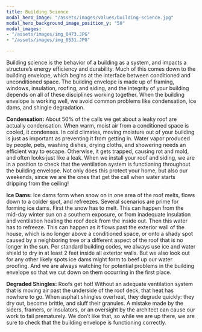 ```yaml
---
title: Building Science
modal_hero_image: "/assets/images/values/building-science.jpg"
modal_hero_background_image_position_y: "50"
modal_images:
- "/assets/images/img_0473.JPG"
- "/assets/images/img_0531.JPG"

---
```

Building science is the behavior of a building as a system, and impacts a structure’s energy efficiency and durability. Much of this comes down to the building envelope, which begins at the interface between conditioned and unconditioned space. The building envelope is made up of framing, windows, insulation, roofing, and siding, and the integrity of your building depends on all of these disciplines working together. When the building envelope is working well, we avoid common problems like condensation, ice dams, and shingle degradation.

**Condensation:** About 50% of the calls we get about a leaky roof are actually condensation. When warm, moist air from a conditioned space is cooled, it condenses. In cold climates, moving moisture out of your building is just as important as preventing it from getting in. Water vapor produced by people, pets, washing dishes, drying cloths, and showering needs an efficient way to escape. Otherwise, it gets trapped, causing rot and mold, and often looks just like a leak. When we install your roof and siding, we are in a position to check that the ventilation system is functioning throughout the building envelope. Not only does this protect your home, but also our weekends, since we are the ones that get the call when water starts dripping from the ceiling!

**Ice Dams:** Ice dams form when snow on in one area of the roof melts, flows down to a colder spot, and refreezes. Several scenarios are prime for forming ice dams. First the snow has to melt. This can happen from the mid-day winter sun on a southern exposure, or from inadequate insulation and ventilation heating the roof deck from the inside out. Then this water has to refreeze. This can happen as it flows past the exterior wall of the house, which is no longer above a conditioned space, or onto a shady spot caused by a neighboring tree or a different aspect of the roof that is no longer in the sun. Per standard building codes, we always use ice and water shield to dry in at least 2 feet inside all exterior walls. But we also look out for any other likely spots ice dams might form to beef up our water proofing. And we are always watching for potential problems in the building envelope so that we cut down on them occurring in the first place.

**Degraded Shingles:** Roofs get hot! Without an adequate ventilation system that is moving air past the underside of the roof deck, that heat has nowhere to go.  When asphalt shingles overheat, they degrade quickly: they dry out, become brittle, and sluff their granules. A mistake made by the siders, framers, or insulators, or an oversight by the architect can cause our work to fail prematurely. We don’t like that, so while we are up there, we are sure to check that the building envelope is functioning correctly.